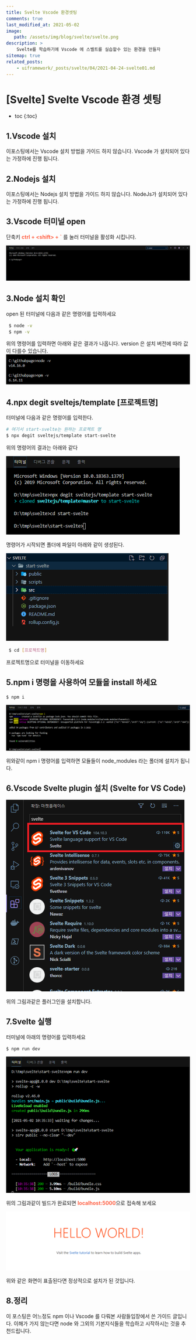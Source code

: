 ```yaml
---
title: Svelte Vscode 환경셋팅
comments: true
last_modified_at: 2021-05-02
image: 
   path: /assets/img/blog/svelte/svelte.png
description: >
    Svelte를 학습하기에 Vscode 에 스벨트를 실습할수 있는 환경을 만들자
sitemap: true
related_posts:
    - uiframework/_posts/svelte/04/2021-04-24-svelte01.md
---
```


# [Svelte] Svelte Vscode 환경 셋팅

* toc
{:toc}


## 1.Vscode 설치 
이포스팅에서는 Vscode 설치 방법을 가이드 하지 않습니다. Vscode 가 설치되어 있다는 가정하에 진행 됩니다. 

## 2.Nodejs 설치 
이포스팅에서는 Nodejs 설치 방법을 가이드 하지 않습니다. NodeJs가 설치되어 있다는 가정하에 진행 됩니다. 

## 3.Vscode 터미널 open
단축키 <b style="color:tomato">ctrl + \<shift\> + `</b> 를 눌러 터미널을 활성화 시킵니다. 

![terminal](/assets/img/blog/svelte/2021/05/01.PNG "terminal")

## 3.Node 설치 확인
open 된 터미널에 다음과 같은 명령어를 입력하세요

```bash
 $ node -v
 $ npm -v
```
위의 명령어를 입력하면 아래와 같은 결과가 나옵니다. version 은 설치 버전에 따라 값이 다를수 있습니다.
![node v](/assets/img/blog/svelte/2021/05/02.PNG "node v")

## 4.npx degit sveltejs/template [프로젝트명]
터미널에 다음과 같은 명령어를 입력한다.

```bash
# 여기서 start-svelte는 원하는 프로젝트 명
$ npx degit sveltejs/template start-svelte
```

위의 명령어의 결과는 아래와 같다 

![npx](/assets/img/blog/svelte/2021/05/03.PNG "npx")

명령어가 시작되면 폴더에 파일이 아래와 같이 생성된다.

![svelte](/assets/img/blog/svelte/2021/05/04.PNG "svelte")

```bash
 $ cd [프로젝트명]
```

프로젝트명으로 터미널을 이동하세요

## 5.npm i 명령을 사용하여 모듈을 install 하세요
```bash
$ npm i
```
![svelte](/assets/img/blog/svelte/2021/05/05.PNG "svelte")

위와같이 npm i 명령어를 입력하면 모듈들이 node_modules 라는 폴더에 설치가 됩니다. 


## 6.Vscode Svelte plugin 설치 (Svelte for VS Code)
![svelte](/assets/img/blog/svelte/2021/05/06.PNG "svelte")

위의 그림과같은 플러그인을 설치합니다.


## 7.Svelte 실행 
터미널에 아래의 명령어를 입력하세요

```bash
$ npm run dev
```
![svelte](/assets/img/blog/svelte/2021/05/07.PNG "svelte")

위의 그림과같이 빌드가 완료되면
<b style="color:tomato">localhost:5000</b>으로 접속해 보세요 

![svelte](/assets/img/blog/svelte/2021/05/08.PNG "svelte")

위와 같은 화면이 표출된다면 정상적으로 설치가 된 것입니다.



## 8.정리
이 포스팅은 어느정도 npm 이나 Vscode 를 다뤄본 사람들입장에서 쓴 가이드 글입니다. 이해가 가지 않는다면 node 와 그외의 기본지식들을 학습하고 시작하시는 것을 추천드립니다.